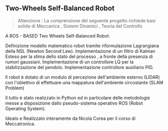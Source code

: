 ## Two-Wheels Self-Balanced Robot

> Attenzione : La comprensione del seguente progetto richiede basi solide di Meccanica , Sistemi Dinamici , Teoria del Controllo

A ROS - BASED Two Wheels Self-Balanced Robot.

Definizione modello matematico robot tramite riformulazione Lagrangiana della NSL (Newton Second Law).
Implementazione di un filtro di Kalman Esteso per la stima dello stato del processo , a fronte della presenza di rumori gaussiani.
Implementazione di un controllore LQ per la stabilizzazione del pendolo.
Implementazione controllore ausiliario PID.

Il robot è dotato di un modulo di percezione dell'ambiente esterno (LIDAR) con l'obiettivo di effettuare una mappatura dell'ambiente circostante (SLAM Problem)

Il tutto è stato realizzato in Python ed in particolare delle metodologie messe a disposizione dallo pseudo-sistema operativo ROS (Robot Operating System).

Ideato e Realizzato interamente da Nicola Corea per il corso di Meccatronica.
